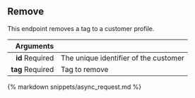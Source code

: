 ## Remove

This endpoint removes a tag to a customer profile.

| Arguments |      |
| ---------: | :--- |
| **id** <span>Required</span> | The unique identifier of the customer |
| **tag** <span>Required</span> | Tag to remove |

{% markdown snippets/async_request.md %}